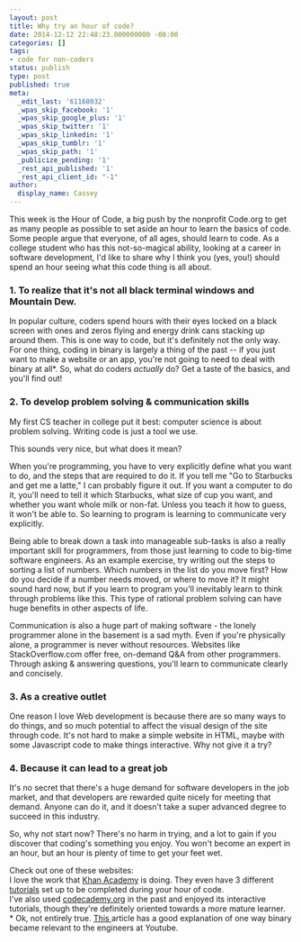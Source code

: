```yaml
---
layout: post
title: Why try an hour of code?
date: 2014-12-12 22:48:23.000000000 -08:00
categories: []
tags:
- code for non-coders
status: publish
type: post
published: true
meta:
  _edit_last: '61168032'
  _wpas_skip_facebook: '1'
  _wpas_skip_google_plus: '1'
  _wpas_skip_twitter: '1'
  _wpas_skip_linkedin: '1'
  _wpas_skip_tumblr: '1'
  _wpas_skip_path: '1'
  _publicize_pending: '1'
  _rest_api_published: '1'
  _rest_api_client_id: "-1"
author:
  display_name: Cassey
---
```

<p>This week is the Hour of Code, a big push by the nonprofit Code.org to get as many people as possible to set aside an hour to learn the basics of code. Some people argue that everyone, of all ages, should learn to code. As a college student who has this not-so-magical ability, looking at a career in software development, I'd like to share why I think you (yes, you!) should spend an hour seeing what this code thing is all about.</p>

### 1. To realize that it's not all black terminal windows and Mountain Dew.

In popular culture, coders spend hours with their eyes locked on a black screen with ones and zeros flying and energy drink cans stacking up around them. This is one way to code, but it's definitely not the only way. For one thing, coding in binary is largely a thing of the past -- if you just want to make a website or an app, you're not going to need to deal with binary at all*. So, what do coders *actually* do? Get a taste of the basics, and you'll find out!

### 2. To develop problem solving &amp; communication skills

My first CS teacher in college put it best: computer science is about problem solving. Writing code is just a tool we use.
<p>This sounds very nice, but what does it mean?</p>
<p>When you're programming, you have to very explicitly define what you want to do, and the steps that are required to do it. If you tell me "Go to Starbucks and get me a latte," I can probably figure it out. If you want a computer to do it, you'll need to tell it which Starbucks, what size of cup you want, and whether you want whole milk or non-fat. Unless you teach it how to guess, it won't be able to. So learning to program is learning to communicate very explicitly.</p>
<p>Being able to break down a task into manageable sub-tasks is also a really important skill for programmers, from those just learning to code to big-time software engineers. As an example exercise, try writing out the steps to sorting a list of numbers. Which numbers in the list do you move first? How do you decide if a number needs moved, or where to move it? It might sound hard now, but if you learn to program you'll inevitably learn to think through problems like this. This type of rational problem solving can have huge benefits in other aspects of life.</p>
<p>Communication is also a huge part of making software - the lonely programmer alone in the basement is a sad myth. Even if you're physically alone, a programmer is never without resources. Websites like StackOverflow.com offer free, on-demand Q&amp;A from other programmers. Through asking &amp; answering questions, you'll learn to communicate clearly and concisely.</p>

### 3. As a creative outlet

One reason I love Web development is because there are so many ways to do things, and so much potential to affect the visual design of the site through code. It's not hard to make a simple website in HTML, maybe with some Javascript code to make things interactive. Why not give it a try?

### 4. Because it can lead to a great job

It's no secret that there's a huge demand for software developers in the job market, and that developers are rewarded quite nicely for meeting that demand. Anyone can do it, and it doesn't take a super advanced degree to succeed in this industry.

<p>So, why not start now? There's no harm in trying, and a lot to gain if you discover that coding's something you enjoy. You won't become an expert in an hour, but an hour is plenty of time to get your feet wet.</p>
<p>Check out one of these websites:<br />
I love the work that <a title="Khan Academy" href="http://www.KhanAcademy.org/Computing" target="_blank">Khan Academy</a> is doing. They even have 3 different <a title="tutorials" href="http://www.khanacademy.org/hourofcode" target="_blank">tutorials</a> set up to be completed during your hour of code.<br />
I've also used <a title="Codecademy" href="http://www.codecademy.com" target="_blank">codecademy.org</a> in the past and enjoyed its interactive tutorials, though they're definitely oriented towards a more mature learner.<br />
* Ok, not entirely true. <a title="This" href="http://www.vox.com/2014/12/3/7326945/gangnam-style-got-so-many-views-that-it-nearly-broke-youtube" target="_blank">This </a>article has a good explanation of one way binary became relevant to the engineers at Youtube.</p>
